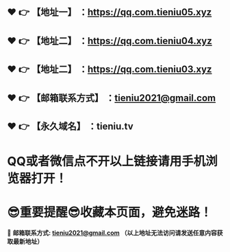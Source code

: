 :heart: :point_right: 【地址一】 ：https://qq.com.tieniu05.xyz
------
:heart: :point_right: 【地址二】 ：https://qq.com.tieniu04.xyz
------
:heart: :point_right: 【地址二】 ：https://qq.com.tieniu03.xyz
------
:heart: :point_right: 【邮箱联系方式】 ：tieniu2021@gmail.com
------
:heart: :point_right: 【永久域名】 ：tieniu.tv
------
# QQ或者微信点不开以上链接请用手机浏览器打开！
# :sunglasses:重要提醒:sunglasses:收藏本页面，避免迷路！
:e-mail: __邮箱联系方式: tieniu2021@gmail.com （以上地址无法访问请发送任意内容获取最新地址）__
